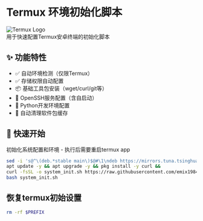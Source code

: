 # Termux 环境初始化脚本

![Termux Logo](https://avatars.githubusercontent.com/u/6291938)  
用于快速配置Termux安卓终端的初始化脚本

## ✨ 功能特性
- ✅ 自动环境检测（仅限Termux）
- ✅ 存储权限自动配置
- 📦 基础工具包安装（wget/curl/git等）
- 🔐 OpenSSH服务配置（含自启动）
- 🐍 Python开发环境配置
- 🧹 自动清理软件包缓存

## 🚀 快速开始
初始化系统配置和环境 - 执行后需要重启termux app
```bash
sed -i 's@^\(deb.*stable main\)$@#\1\ndeb https://mirrors.tuna.tsinghua.edu.cn/termux/apt/termux-main stable main@' $PREFIX/etc/apt/sources.list
apt update -y && apt upgrade -y && pkg install -y curl &&
curl -fsSL -o system_init.sh https://raw.githubusercontent.com/emix1984/android_termux/refs/heads/main/system_init.sh &&
bash system_init.sh
```

## 恢复termux初始设置
```bash
rm -rf $PREFIX
```
